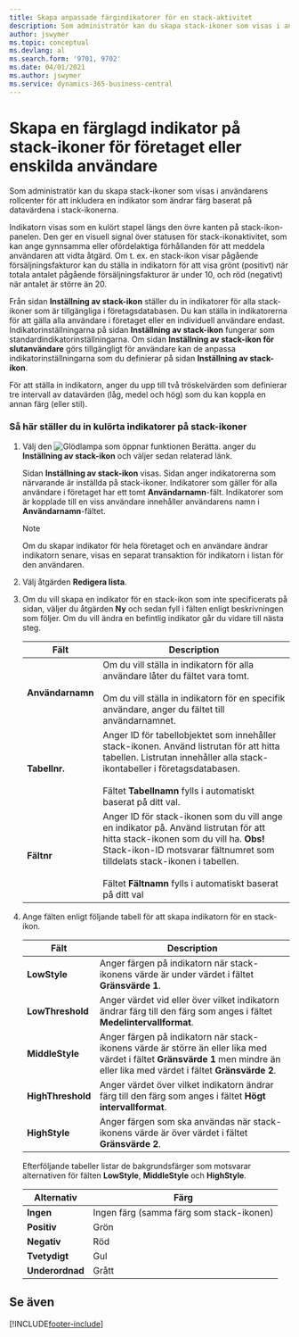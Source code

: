 ```yaml
---
title: Skapa anpassade färgindikatorer för en stack-aktivitet
description: Som administratör kan du skapa stack-ikoner som visas i användarens rollcenter för att inkludera en indikator som ändrar färg baserat på datavärdena i stack-ikonerna.
author: jswymer
ms.topic: conceptual
ms.devlang: al
ms.search.form: '9701, 9702'
ms.date: 04/01/2021
ms.author: jswymer
ms.service: dynamics-365-business-central
---
```

# Skapa en färglagd indikator på stack-ikoner för företaget eller enskilda användare

Som administratör kan du skapa stack-ikoner som visas i användarens rollcenter för att inkludera en indikator som ändrar färg baserat på datavärdena i stack-ikonerna.  

Indikatorn visas som en kulört stapel längs den övre kanten på stack-ikon-panelen. Den ger en visuell signal över statusen för stack-ikonaktivitet, som kan ange gynnsamma eller ofördelaktiga förhållanden för att meddela användaren att vidta åtgärd. Om t. ex. en stack-ikon visar pågående försäljningsfakturor kan du ställa in indikatorn för att visa grönt (positivt) när totala antalet pågående försäljningsfakturor är under 10, och röd (negativt) när antalet är större än 20.  

Från sidan **Inställning av stack-ikon** ställer du in indikatorer för alla stack-ikoner som är tillgängliga i företagsdatabasen. Du kan ställa in indikatorerna för att gälla alla användare i företaget eller en individuell användare endast. Indikatorinställningarna på sidan **Inställning av stack-ikon** fungerar som standardindikatorinställningarna. Om sidan **Inställning av stack-ikon för slutanvändare** görs tillgängligt för användare kan de anpassa indikatorinställningarna som du definierar på sidan **Inställning av stack-ikon**.  

För att ställa in indikatorn, anger du upp till två tröskelvärden som definierar tre intervall av datavärden (låg, medel och hög) som du kan koppla en annan färg (eller stil).  

### Så här ställer du in kulörta indikatorer på stack-ikoner  
1. Välj den ![Glödlampa som öppnar funktionen Berätta.](media/ui-search/search_small.png "Berätta vad du vill göra") anger du **Inställning av stack-ikon** och väljer sedan relaterad länk.  

     Sidan **Inställning av stack-ikon** visas. Sidan anger indikatorerna som närvarande är inställda på stack-ikoner. Indikatorer som gäller för alla användare i företaget har ett tomt **Användarnamn**-fält. Indikatorer som är kopplade till en viss användare innehåller användarens namn i **Användarnamn**-fältet.  

    > [!NOTE]  
    >  Om du skapar indikator för hela företaget och en användare ändrar indikatorn senare, visas en separat transaktion för indikatorn i listan för den användaren.  

2. Välj åtgärden **Redigera lista**.  
3. Om du vill skapa en indikator för en stack-ikon som inte specificerats på sidan, väljer du åtgärden **Ny** och sedan fyll i fälten enligt beskrivningen som följer. Om du vill ändra en befintlig indikator går du vidare till nästa steg.  

    |  Fält  |  Description  |    
    |---------|---------------|  
    |**Användarnamn**|Om du vill ställa in indikatorn för alla användare låter du fältet vara tomt.<br /><br /> Om du vill ställa in indikatorn för en specifik användare, anger du fältet till användarnamnet.|  
    |**Tabellnr.**|Anger ID för tabellobjektet som innehåller stack-ikonen. Använd listrutan för att hitta tabellen. Listrutan innehåller alla stack-ikontabeller i företagsdatabasen.<br /><br /> Fältet **Tabellnamn** fylls i automatiskt baserat på ditt val.|  
    |**Fältnr**|Anger ID för stack-ikonen som du vill ange en indikator på. Använd listrutan för att hitta stack-ikonen som du vill ha. **Obs!**  Stack-ikon-ID motsvarar fältnumret som tilldelats stack-ikonen i tabellen. <br /><br /> Fältet **Fältnamn** fylls i automatiskt baserat på ditt val|  

4. Ange fälten enligt följande tabell för att skapa indikatorn för en stack-ikon.  

    |  Fält  |  Description  |    
    |---------|---------------|  
    |**LowStyle**|Anger färgen på indikatorn när stack-ikonens värde är under värdet i fältet **Gränsvärde 1**.|  
    |**LowThreshold**|Anger värdet vid eller över vilket indikatorn ändrar färg till den färg som anges i fältet **Medelintervallformat**.|  
    |**MiddleStyle**|Anger färgen på indikatorn när stack-ikonens värde är större än eller lika med värdet i fältet **Gränsvärde 1** men mindre än eller lika med värdet i fältet **Gränsvärde 2**.|  
    |**HighThreshold**|Anger värdet över vilket indikatorn ändrar färg till den färg som anges i fältet **Högt intervallformat**.|  
    |**HighStyle**|Anger färgen som ska användas när stack-ikonens värde är över värdet i fältet **Gränsvärde 2**.|  

     Efterföljande tabeller listar de bakgrundsfärger som motsvarar alternativen för fälten **LowStyle**, **MiddleStyle** och **HighStyle**.  

    |  Alternativ  |  Färg  |  
    |----------|---------|  
    |**Ingen**|Ingen färg (samma färg som stack-ikonen)|  
    |**Positiv**|Grön|  
    |**Negativ**|Röd|  
    |**Tvetydigt**|Gul|  
    |**Underordnad**|Grått|  

## Se även


[!INCLUDE[footer-include](includes/footer-banner.md)]